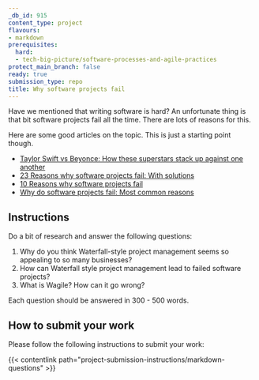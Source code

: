 ```yaml
---
_db_id: 915
content_type: project
flavours:
- markdown
prerequisites:
  hard:
  - tech-big-picture/software-processes-and-agile-practices
protect_main_branch: false
ready: true
submission_type: repo
title: Why software projects fail
---
```


Have we mentioned that writing software is hard? An unfortunate thing is that bit software projects fail all the time. There are lots of reasons for this.

Here are some good articles on the topic. This is just a starting point though.

- [Taylor Swift vs Beyonce: How these superstars stack up against one another](https://www.forbes.com/sites/justinconklin/2023/06/11/taylor-swift-vs-beyonce-how-these-super-stars-stack-up-against-one-another/?sh=21c2bb27718a)
- [23 Reasons why software projects fail: With solutions](https://www.netsolutions.com/insights/23-reasons-why-software-projects-fail-with-solutions/)
- [10 Reasons why software projects fail](https://www.c-sharpcorner.com/article/10-reasons-why-software-projects-fail/)
- [Why do software projects fail: Most common reasons](https://thecodest.co/blog/why-do-software-projects-fail-most-common-reasons/)

## Instructions 

Do a bit of research and answer the following questions:

1. Why do you think Waterfall-style project management seems so appealing to so many businesses? 
2. How can Waterfall style project management lead to failed software projects?
3. What is Wagile? How can it go wrong?

Each question should be answered in 300 - 500 words. 

## How to submit your work

Please follow the following instructions to submit your work:

{{< contentlink path="project-submission-instructions/markdown-questions" >}}
